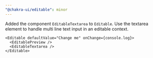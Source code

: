 ```yaml
---
"@chakra-ui/editable": minor
---
```


Added the component `EditableTextarea` to `Editable`. Use the textarea element
to handle multi line text input in an editable context.

```tsx live=false
<Editable defaultValue="Change me" onChange={console.log}>
  <EditablePreview />
  <EditableTextarea />
</Editable>
```
